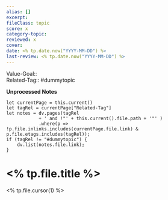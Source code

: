 ```yaml
---
alias: []
excerpt:  
fileClass: topic  
score: x  
category-topic:   
reviewed: x  
cover: 
date: <% tp.date.now("YYYY-MM-DD") %>  
last-review: <% tp.date.now("YYYY-MM-DD") %>  
---
```

Value-Goal::  
Related-Tag:: #dummytopic

**Unprocessed Notes**
~~~dataviewjs
let currentPage = this.current()
let tagRel = currentPage["Related-Tag"]
let notes = dv.pages(tagRel 
			+ ' and !"' + this.current().file.path + '"' )
			.where(p => !p.file.inlinks.includes(currentPage.file.link) & p.file.etags.includes(tagRel));
if (tagRel != "#dummytopic") {
	dv.list(notes.file.link);
}
~~~

# <% tp.file.title %>

<% tp.file.cursor(1) %>
